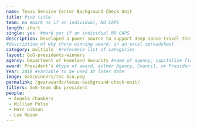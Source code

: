 ```yaml
---
name: Texas Service Center Background Check Unit
title: #job title
team: no #mark no if an individual, NO CAPS
length: short
single: yes  #mark yes if an individual NO CAPS
description: Developed a power source to support deep space travel that outlasts existing fuel sources. Using Stirling-engine  technology, this team tested a fuel source that paves the way for future manned missions to Mars and ensures that astronauts have adequate electrical power for long-term missions.
#description of why there winning award, in an excel spreadsheet
category: multiple  #reference list of categories
layout: GoG-presidents-winners
agency: Department of Homeland Security #name of agency, capitalize first letter of each name
award: President's #type of award, either Agency, Council, or President's; this is case sensitive so make sure to match the options listed exactly. This section generates the format of the card
Year: 2018 #variable to be used at later date
image: GoG/winners/tsc-bcu.png
permalink: /gearawards/texas-background-check-unit/
filters: GoG-team dhs president
people:
 - Angela Chambers
 - William Pulse
 - Marc Gibson
 - Lee Mason
---
```

